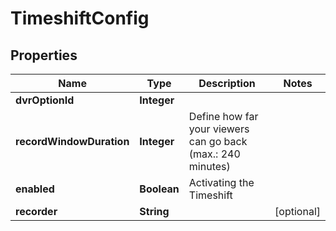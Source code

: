 

# TimeshiftConfig


## Properties

| Name | Type | Description | Notes |
|------------ | ------------- | ------------- | -------------|
|**dvrOptionId** | **Integer** |  |  |
|**recordWindowDuration** | **Integer** | Define how far your viewers can go back (max.: 240 minutes) |  |
|**enabled** | **Boolean** | Activating the Timeshift |  |
|**recorder** | **String** |  |  [optional] |



